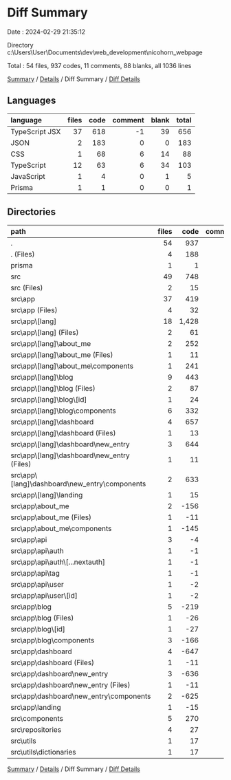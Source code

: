 # Diff Summary

Date : 2024-02-29 21:35:12

Directory c:\\Users\\User\\Documents\\dev\\web_development\\nicohorn_webpage

Total : 54 files,  937 codes, 11 comments, 88 blanks, all 1036 lines

[Summary](results.md) / [Details](details.md) / Diff Summary / [Diff Details](diff-details.md)

## Languages
| language | files | code | comment | blank | total |
| :--- | ---: | ---: | ---: | ---: | ---: |
| TypeScript JSX | 37 | 618 | -1 | 39 | 656 |
| JSON | 2 | 183 | 0 | 0 | 183 |
| CSS | 1 | 68 | 6 | 14 | 88 |
| TypeScript | 12 | 63 | 6 | 34 | 103 |
| JavaScript | 1 | 4 | 0 | 1 | 5 |
| Prisma | 1 | 1 | 0 | 0 | 1 |

## Directories
| path | files | code | comment | blank | total |
| :--- | ---: | ---: | ---: | ---: | ---: |
| . | 54 | 937 | 11 | 88 | 1,036 |
| . (Files) | 4 | 188 | 0 | 1 | 189 |
| prisma | 1 | 1 | 0 | 0 | 1 |
| src | 49 | 748 | 11 | 87 | 846 |
| src (Files) | 2 | 15 | 5 | 15 | 35 |
| src\\app | 37 | 419 | 5 | 50 | 474 |
| src\\app (Files) | 4 | 32 | 4 | 11 | 47 |
| src\\app\\[lang] | 18 | 1,428 | 56 | 108 | 1,592 |
| src\\app\\[lang] (Files) | 2 | 61 | 2 | 6 | 69 |
| src\\app\\[lang]\\about_me | 2 | 252 | 4 | 13 | 269 |
| src\\app\\[lang]\\about_me (Files) | 1 | 11 | 0 | 2 | 13 |
| src\\app\\[lang]\\about_me\\components | 1 | 241 | 4 | 11 | 256 |
| src\\app\\[lang]\\blog | 9 | 443 | 18 | 46 | 507 |
| src\\app\\[lang]\\blog (Files) | 2 | 87 | 16 | 8 | 111 |
| src\\app\\[lang]\\blog\\[id] | 1 | 24 | 0 | 7 | 31 |
| src\\app\\[lang]\\blog\\components | 6 | 332 | 2 | 31 | 365 |
| src\\app\\[lang]\\dashboard | 4 | 657 | 31 | 42 | 730 |
| src\\app\\[lang]\\dashboard (Files) | 1 | 13 | 0 | 2 | 15 |
| src\\app\\[lang]\\dashboard\\new_entry | 3 | 644 | 31 | 40 | 715 |
| src\\app\\[lang]\\dashboard\\new_entry (Files) | 1 | 11 | 17 | 4 | 32 |
| src\\app\\[lang]\\dashboard\\new_entry\\components | 2 | 633 | 14 | 36 | 683 |
| src\\app\\[lang]\\landing | 1 | 15 | 1 | 1 | 17 |
| src\\app\\about_me | 2 | -156 | -4 | -10 | -170 |
| src\\app\\about_me (Files) | 1 | -11 | 0 | -2 | -13 |
| src\\app\\about_me\\components | 1 | -145 | -4 | -8 | -157 |
| src\\app\\api | 3 | -4 | 0 | 3 | -1 |
| src\\app\\api\\auth | 1 | -1 | 0 | 0 | -1 |
| src\\app\\api\\auth\\[...nextauth] | 1 | -1 | 0 | 0 | -1 |
| src\\app\\api\\tag | 1 | -1 | 0 | 1 | 0 |
| src\\app\\api\\user | 1 | -2 | 0 | 2 | 0 |
| src\\app\\api\\user\\[id] | 1 | -2 | 0 | 2 | 0 |
| src\\app\\blog | 5 | -219 | -19 | -20 | -258 |
| src\\app\\blog (Files) | 1 | -26 | -17 | -4 | -47 |
| src\\app\\blog\\[id] | 1 | -27 | 0 | -3 | -30 |
| src\\app\\blog\\components | 3 | -166 | -2 | -13 | -181 |
| src\\app\\dashboard | 4 | -647 | -31 | -41 | -719 |
| src\\app\\dashboard (Files) | 1 | -11 | 0 | -2 | -13 |
| src\\app\\dashboard\\new_entry | 3 | -636 | -31 | -39 | -706 |
| src\\app\\dashboard\\new_entry (Files) | 1 | -11 | -17 | -4 | -32 |
| src\\app\\dashboard\\new_entry\\components | 2 | -625 | -14 | -35 | -674 |
| src\\app\\landing | 1 | -15 | -1 | -1 | -17 |
| src\\components | 5 | 270 | 0 | 9 | 279 |
| src\\repositories | 4 | 27 | 1 | 12 | 40 |
| src\\utils | 1 | 17 | 0 | 1 | 18 |
| src\\utils\\dictionaries | 1 | 17 | 0 | 1 | 18 |

[Summary](results.md) / [Details](details.md) / Diff Summary / [Diff Details](diff-details.md)